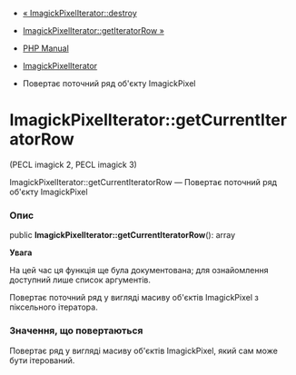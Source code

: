 - [« ImagickPixelIterator::destroy](imagickpixeliterator.destroy.md)
- [ImagickPixelIterator::getIteratorRow
»](imagickpixeliterator.getiteratorrow.md)

- [PHP Manual](index.md)
- [ImagickPixelIterator](class.imagickpixeliterator.md)
- Повертає поточний ряд об'єкту ImagickPixel

# ImagickPixelIterator::getCurrentIteratorRow

(PECL imagick 2, PECL imagick 3)

ImagickPixelIterator::getCurrentIteratorRow — Повертає поточний ряд
об'єкту ImagickPixel

### Опис

public **ImagickPixelIterator::getCurrentIteratorRow**(): array

**Увага**

На цей час ця функція ще була документована; для
ознайомлення доступний лише список аргументів.

Повертає поточний ряд у вигляді масиву об'єктів ImagickPixel з
піксельного ітератора.

### Значення, що повертаються

Повертає ряд у вигляді масиву об'єктів ImagickPixel, який сам може
бути ітерований.

